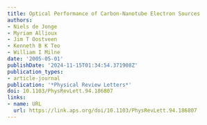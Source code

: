 ```yaml
---
title: Optical Performance of Carbon-Nanotube Electron Sources
authors:
- Niels de Jonge
- Myriam Allioux
- Jim T Oostveen
- Kenneth B K Teo
- William I Milne
date: '2005-05-01'
publishDate: '2024-11-15T01:34:54.371908Z'
publication_types:
- article-journal
publication: '*Physical Review Letters*'
doi: 10.1103/PhysRevLett.94.186807
links:
- name: URL
  url: https://link.aps.org/doi/10.1103/PhysRevLett.94.186807
---
```

